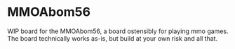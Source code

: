 # MMOAbom56
WIP board for the MMOAbom56, a board ostensibly for playing mmo games.
The board technically works as-is, but build at your own risk and all that.

